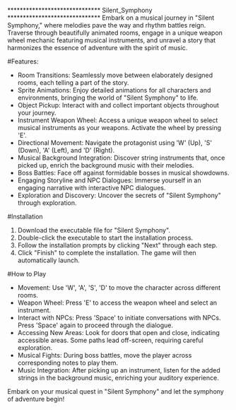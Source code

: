 ******************************			Silent_Symphony			******************************
Embark on a musical journey in "Silent Symphony," where melodies pave the way and rhythm battles reign. Traverse through beautifully animated rooms, engage in a unique weapon wheel mechanic featuring musical instruments, and unravel a story that harmonizes the essence of adventure with the spirit of music.

#Features:
- Room Transitions: Seamlessly move between elaborately designed rooms, each telling a part of the story.
- Sprite Animations: Enjoy detailed animations for all characters and environments, bringing the world of "Silent Symphony" to life.
- Object Pickup: Interact with and collect important objects throughout your journey.
- Instrument Weapon Wheel: Access a unique weapon wheel to select musical instruments as your weapons. Activate the wheel by pressing 'E'.
- Directional Movement: Navigate the protagonist using 'W' (Up), 'S' (Down), 'A' (Left), and 'D' (Right).
- Musical Background Integration: Discover string instruments that, once picked up, enrich the background music with their melodies.
- Boss Battles: Face off against formidable bosses in musical showdowns.
- Engaging Storyline and NPC Dialogues: Immerse yourself in an engaging narrative with interactive NPC dialogues.
- Exploration and Discovery: Uncover the secrets of "Silent Symphony" through exploration.


#Installation
1. Download the executable file for "Silent Symphony".
2. Double-click the executable to start the installation process.
3. Follow the installation prompts by clicking "Next" through each step.
4. Click "Finish" to complete the installation. The game will then automatically launch.


#How to Play
- Movement: Use 'W', 'A', 'S', 'D' to move the character across different rooms.
- Weapon Wheel: Press 'E' to access the weapon wheel and select an instrument.
- Interact with NPCs: Press 'Space' to initiate conversations with NPCs. Press 'Space' again to proceed through the dialogue.
- Accessing New Areas: Look for doors that open and close, indicating accessible areas. Some paths lead off-screen, requiring careful exploration.
- Musical Fights: During boss battles, move the player across corresponding notes to play them.
- Music Integration: After picking up an instrument, listen for the added strings in the background music, enriching your auditory experience.



Embark on your musical quest in "Silent Symphony" and let the symphony of adventure begin!
